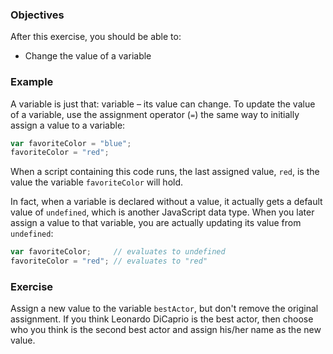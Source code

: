 <!--{ ids:[], language:'JavaScript', type:'workshop', order: 11, name:'Variables III', description:'Change the value of a variable.' }-->

### Objectives

After this exercise, you should be able to:

- Change the value of a variable

### Example

A variable is just that: variable – its value can change. To update the value of a variable, use the assignment operator (`=`) the same way to initially assign a value to a variable:

```js
var favoriteColor = "blue";
favoriteColor = "red";
```

When a script containing this code runs, the last assigned value, `red`, is the value the variable `favoriteColor` will hold.

In fact, when a variable is declared without a value, it actually gets a default value of `undefined`, which is another JavaScript data type. When you later assign a value to that variable, you are actually updating its value from `undefined`:

```js
var favoriteColor;     // evaluates to undefined
favoriteColor = "red"; // evaluates to "red"
```

### Exercise

Assign a new value to the variable `bestActor`, but don't remove the original assignment. If you think Leonardo DiCaprio is the best actor, then choose who you think is the second best actor and assign his/her name as the new value.
